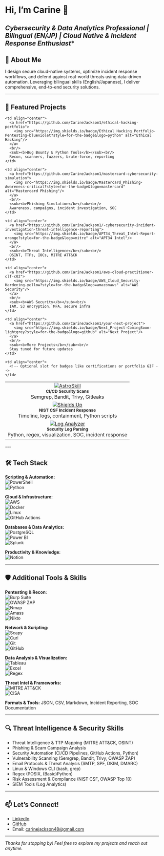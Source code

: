 # Hi, I’m Carine 👋  
*Cybersecurity & Data Analytics Professional | Bilingual (EN/JP) | Cloud Native & Incident Response Enthusiast**
---

## 🚀 About Me  
I design secure cloud-native systems, optimize incident response workflows, and defend against real-world threats using data-driven automation. Leveraging bilingual skills (English/Japanese), I deliver comprehensive, end-to-end security solutions.

---

## 💼 Featured Projects
<table>
  <tr>
    <td align="center">
      <a href="https://github.com/CarineJackson1/astroskill-lms-connector">
        <img src="https://img.shields.io/badge/AstroSkill_Security-Automation-informational?style=for-the-badge&logo=github" alt="AstroSkill"/>
      </a>
      <br/>
      <sub><b>CI/CD Security Scans</b></sub><br/>
      Semgrep, Bandit, Trivy, Gitleaks
    </td>

    <td align="center">
      <a href="https://github.com/CarineJackson1/ethical-hacking-portfolio">
        <img src="https://img.shields.io/badge/Ethical_Hacking_Portfolio-Pentesting-blueviolet?style=for-the-badge&logo=python" alt="Ethical Hacking"/>
      </a>
      <br/>
      <sub><b>Bug Bounty & Python Tools</b></sub><br/>
      Recon, scanners, fuzzers, brute-force, reporting
    </td>

    <td align="center">
      <a href="https://github.com/CarineJackson1/mastercard-cybersecurity-simulation">
        <img src="https://img.shields.io/badge/Mastercard_Phishing-Awareness-critical?style=for-the-badge&logo=mastercard" alt="Mastercard Phishing"/>
      </a>
      <br/>
      <sub><b>Phishing Simulation</b></sub><br/>
      Awareness, campaigns, incident investigation, SOC
    </td>
  </tr>

  <tr>
    <td align="center">
      <a href="https://github.com/CarineJackson1/shields-up-cybersecurity-response">
        <img src="https://img.shields.io/badge/Ransomware_IR-Plan-red?style=for-the-badge&logo=github" alt="Shields Up"/>
      </a>
      <br/>
      <sub><b>NIST CSF Incident Response</b></sub><br/>
      Timeline, logs, containment, Python scripts
    </td>

    <td align="center">
      <a href="https://github.com/CarineJackson1/-cybersecurity-incident-investigation-threat-intelligence-reporting">
        <img src="https://img.shields.io/badge/APT34_Threat_Intel-Report-orange?style=for-the-badge&logo=mitre" alt="APT34 Intel"/>
      </a>
      <br/>
      <sub><b>Threat Intelligence</b></sub><br/>
      OSINT, TTPs, IOCs, MITRE ATT&CK
    </td>

    <td align="center">
      <a href="https://github.com/CarineJackson1/aws-cloud-practitioner-clf-c02">
        <img src="https://img.shields.io/badge/AWS_Cloud_Security-Hardening-yellow?style=for-the-badge&logo=amazonaws" alt="AWS Security"/>
      </a>
      <br/>
      <sub><b>AWS Security</b></sub><br/>
      IAM, S3 encryption, MFA, secure infra
    </td>
  </tr>

  <tr>
    <td align="center">
      <a href="https://github.com/CarineJackson1/python-log-analyzer-starter">
        <img src="https://img.shields.io/badge/Log_Analyzer-Jupyter_Lab-blue?style=for-the-badge&logo=jupyter" alt="Log Analyzer"/>
      </a>
      <br/>
      <sub><b>Security Log Parsing</b></sub><br/>
      Python, regex, visualization, SOC, incident response
    </td>

    <td align="center">
      <a href="https://github.com/CarineJackson1/your-next-project">
        <img src="https://img.shields.io/badge/Next_Project-ComingSoon-lightgrey?style=for-the-badge&logo=github" alt="Next Project"/>
      </a>
      <br/>
      <sub><b>More Projects</b></sub><br/>
      Stay tuned for future updates
    </td>
    
    <td align="center">
      <!-- Optional slot for badges like certifications or portfolio GIF -->
    </td>
  </tr>
</table>
---

## 🛠 Tech Stack

**Scripting & Automation:**  
![PowerShell](https://img.shields.io/badge/PowerShell-%235391FE.svg?style=for-the-badge&logo=powershell&logoColor=white)  
![Python](https://img.shields.io/badge/python-3670A0?style=for-the-badge&logo=python&logoColor=ffdd54)  

**Cloud & Infrastructure:**  
![AWS](https://img.shields.io/badge/AWS-%23FF9900.svg?style=for-the-badge&logo=amazon-aws&logoColor=white)  
![Docker](https://img.shields.io/badge/docker-%230db7ed.svg?style=for-the-badge&logo=docker&logoColor=white)  
![Linux](https://img.shields.io/badge/Linux-%23000000.svg?style=for-the-badge&logo=linux&logoColor=white)  
![GitHub Actions](https://img.shields.io/badge/github%20actions-%232671E5.svg?style=for-the-badge&logo=githubactions&logoColor=white)  

**Databases & Data Analytics:**  
![PostgreSQL](https://img.shields.io/badge/PostgreSQL-316192?style=for-the-badge&logo=postgresql&logoColor=white)  
![Power BI](https://img.shields.io/badge/power_bi-F2C811?style=for-the-badge&logo=powerbi&logoColor=black)  
![Splunk](https://img.shields.io/badge/Splunk-black?style=for-the-badge&logo=splunk&logoColor=white)  

**Productivity & Knowledge:**  
![Notion](https://img.shields.io/badge/Notion-%23000000.svg?style=for-the-badge&logo=notion&logoColor=white)  

---

## 🛡 Additional Tools & Skills

**Pentesting & Recon:**  
![Burp Suite](https://img.shields.io/badge/Burp_Suite-darkred?style=for-the-badge&logo=burpsuite&logoColor=white)  
![OWASP ZAP](https://img.shields.io/badge/OWASP_ZAP-FF6F61?style=for-the-badge&logo=owasp&logoColor=white)  
![Nmap](https://img.shields.io/badge/Nmap-7CA1B4?style=for-the-badge&logo=nmap&logoColor=white)  
![Amass](https://img.shields.io/badge/Amass-0052CC?style=for-the-badge&logo=github&logoColor=white)  
![Nikto](https://img.shields.io/badge/Nikto-007ACC?style=for-the-badge&logo=apache&logoColor=white)  

**Network & Scripting:**  
![Scapy](https://img.shields.io/badge/Scapy-00A6D6?style=for-the-badge&logo=python&logoColor=white)  
![Curl](https://img.shields.io/badge/Curl-005A9C?style=for-the-badge&logo=curl&logoColor=white)  
![Git](https://img.shields.io/badge/Git-F05032?style=for-the-badge&logo=git&logoColor=white)  
![GitHub](https://img.shields.io/badge/GitHub-181717?style=for-the-badge&logo=github&logoColor=white)  

**Data Analysis & Visualization:**  
![Tableau](https://img.shields.io/badge/Tableau-E97627?style=for-the-badge&logo=tableau&logoColor=white)  
![Excel](https://img.shields.io/badge/Microsoft_Excel-217346?style=for-the-badge&logo=microsoft-excel&logoColor=white)  
![Regex](https://img.shields.io/badge/Regex-005A9C?style=for-the-badge&logo=regex&logoColor=white)  

**Threat Intel & Frameworks:**  
![MITRE ATT&CK](https://img.shields.io/badge/MITRE_ATT--CK-0052CC?style=for-the-badge&logo=mitre&logoColor=white)  
![CISA](https://img.shields.io/badge/CISA-005A9C?style=for-the-badge&logo=us-government&logoColor=white)  

**Formats & Tools:** JSON, CSV, Markdown, Incident Reporting, SOC Documentation

---

## 🔍 Threat Intelligence & Security Skills

- Threat Intelligence & TTP Mapping (MITRE ATT&CK, OSINT)  
- Phishing & Scam Campaign Analysis  
- Security Automation (CI/CD Pipelines, GitHub Actions, Python)  
- Vulnerability Scanning (Semgrep, Bandit, Trivy, OWASP ZAP)  
- Email Protocols & Threat Analysis (SMTP, SPF, DKIM, DMARC)  
- Linux & Windows CLI (bash, grep)  
- Regex (POSIX, (Basic)Python)  
- Risk Assessment & Compliance (NIST CSF, OWASP Top 10)  
- SIEM Tools (Log Analytics)

---

## 📫 Let’s Connect!

- [LinkedIn](https://www.linkedin.com/in/carinejackson)  
- [GitHub](https://github.com/CarineJackson1)  
- Email: carinejackson48@gmail.com  

---

*Thanks for stopping by! Feel free to explore my projects and reach out anytime.*  
